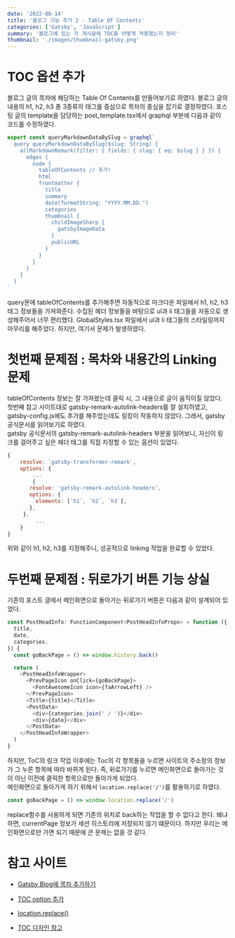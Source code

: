 ```yaml
---
date: '2022-08-14'
title: '블로그 기능 추가 2 - Table Of Contents'
categories: ['Gatsby', 'JavaScript']
summary: '블로그에 있는 각 게시글에 TOC를 어떻게 적용했는지 정리'
thumbnail: './images/thumbnail-gatsby.png'
---
```


# TOC 옵션 추가

블로그 글의 목차에 해당하는 Table Of Contents를 만들어보기로 하였다. 블로그 글의 내용의 h1, h2, h3 총 3종류의 태그를 중심으로 목차의 중심을 잡기로 결정하였다. 포스팅 글의 template을 담당하는 post_template.tsx에서 graphql 부분에 다음과 같이 코드를 수정하였다.

```js
export const queryMarkdownDataBySlug = graphql`
  query queryMarkdownDataBySlug($slug: String) {
    allMarkdownRemark(filter: { fields: { slug: { eq: $slug } } }) {
      edges {
        node {
          tableOfContents // 추가!
          html
          frontmatter {
            title
            summary
            date(formatString: "YYYY.MM.DD.")
            categories
            thumbnail {
              childImageSharp {
                gatsbyImageData
              }
              publicURL
            }
          }
        }
      }
    }
  }
`
```

query문에 tableOfContents를 추가해주면 자동적으로 마크다운 파일에서 h1, h2, h3 태그 정보들을 가져와준다. 수집된 헤더 정보들을 바탕으로 ul과 li 태그들을 자동으로 생성해주어서 너무 편리했다. GlobalStyles.tsx 파일에서 ul과 li 태그들의 스타일링까지 마무리를 해주었다. 하지만, 여기서 문제가 발생하였다.

# 첫번째 문제점 : 목차와 내용간의 Linking 문제

tableOfContents 정보는 잘 가져왔는데 클릭 시, 그 내용으로 글이 움직이질 않았다. 첫번째 참고 사이트대로 gatsby-remark-autolink-headers를 잘 설치하였고, gatsby-config.js에도 추가를 해주었는데도 링킹이 작동하지 않았다. 그래서, gatsby 공식문서를 읽어보기로 하였다.  
gatsby 공식문서의 gatsby-remark-autolink-headers 부분을 읽어보니, 자신이 링크를 걸어주고 싶은 헤더 태그를 직접 지정할 수 있는 옵션이 있었다.

```js
{
	resolve: `gatsby-transformer-remark`,
	options: {
		...
		{
       resolve: 'gatsby-remark-autolink-headers',
       options: {
         elements: [`h1`, `h2`, `h3`],
       },
     },
		 ...
	}
}
```

위와 같이 h1, h2, h3를 지정해주니, 성공적으로 linking 작업을 완료할 수 있었다.

# 두번째 문제점 : 뒤로가기 버튼 기능 상실

기존의 포스트 글에서 메인화면으로 돌아가는 뒤로가기 버튼은 다음과 같이 설계되어 있었다.

```js
const PostHeadInfo: FunctionComponent<PostHeadInfoProps> = function ({
  title,
  date,
  categories,
}) {
  const goBackPage = () => window.history.back()

  return (
    <PostHeadInfoWrapper>
      <PrevPageIcon onClick={goBackPage}>
        <FontAwesomeIcon icon={faArrowLeft} />
      </PrevPageIcon>
      <Title>{title}</Title>
      <PostData>
        <div>{categories.join(' / ')}</div>
        <div>{date}</div>
      </PostData>
    </PostHeadInfoWrapper>
  )
}
```

하지만, ToC의 링크 작업 이후에는 Toc의 각 항목들을 누르면 사이트의 주소창의 정보가 그 누른 항목에 따라 바뀌게 된다. 즉, 뒤로가기를 누르면 메인화면으로 돌아가는 것이 아닌 이전에 클릭한 항목으로만 돌아가게 되었다.  
메인화면으로 돌아가게 하기 위해서 `location.replace('/')`를 활용하기로 하였다.

```js
const goBackPage = () => window.location.replace('/')
```

replace함수를 사용하게 되면 기존의 위치로 back하는 작업을 할 수 없다고 한다. 왜냐하면, currentPage 정보가 세션 히스토리에 저장되지 않기 떄문이다. 하지만 우리는 메인화면으로만 가면 되기 때문에 큰 문제는 없을 것 같다.

# 참고 사이트

- [Gatsby Blog에 목차 추가하기](https://soopdop.github.io/2020/12/03/add-table-of-content-gatsby/)

- [TOC option 추가](https://www.gatsbyjs.com/plugins/gatsby-remark-autolink-headers/)

- [location.replace()](https://developer.mozilla.org/ko/docs/Web/API/Window/history)

- [TOC 디자인 참고](https://enidanny.github.io/github%20blog/github-start-two/)
